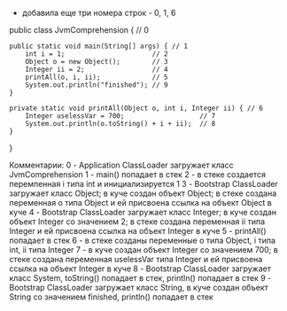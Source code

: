 * добавила еще три номера строк - 0, 1, 6


public class JvmComprehension { // 0

    public static void main(String[] args) { // 1
        int i = 1;                      // 2
        Object o = new Object();        // 3
        Integer ii = 2;                 // 4
        printAll(o, i, ii);             // 5
        System.out.println("finished"); // 9
    }

    private static void printAll(Object o, int i, Integer ii) { // 6
        Integer uselessVar = 700;                   // 7
        System.out.println(o.toString() + i + ii);  // 8
    }
}

Комментарии:
0 - Application ClassLoader загружает класс JvmComprehension
1 - main() попадает в стек
2 - в стеке создается перемпенная i типа int и инициализируется 1
3 - Bootstrap ClassLoader загружает класс Object; в куче создан объект Object; в стеке создана переменная о типа Object
и ей присвоена ссылка на объект Object в куче
4 - Bootstrap ClassLoader загружает класс Integer; в куче создан объект Integer со значением 2; в стеке создана переменная ii типа Integer
и ей присвоена ссылка на объект Integer в куче
5 - printAll() попадает в стек
6 - в стеке созданы переменные o типа Object, i типа int, ii типа Integer 
7 - в куче создан объект Integer со значением 700; в стеке создана переменная uselessVar типа Integer
и ей присвоена ссылка на объект Integer в куче
8 - Bootstrap ClassLoader загружает класс System, toString() попадает в стек, println() попадает в стек
9 - Bootstrap ClassLoader загружает класс String, в куче создан объект String со значением finished, println() попадает в стек